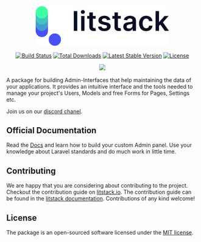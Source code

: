 <p align="center">
    <img width="350px" style="max-width:100%;" src="https://raw.githubusercontent.com/litstack/art/master/logo/png/litstack_logo.png">
</p>
 
<p align="center">
    <a href="https://github.com/litstack/litstack/actions"><img src="https://github.com/litstack/litstack/workflows/tests/badge.svg" alt="Build Status"></a>
    <a href="https://packagist.org/packages/litstack/litstack"><img src="https://img.shields.io/packagist/dt/litstack/litstack?color=%234951f2" alt="Total Downloads"></a>
    <a href="https://packagist.org/packages/litstack/litstack"><img src="https://img.shields.io/github/v/release/litstack/litstack?color=%2383c2ff&label=stable" alt="Latest Stable Version"></a>
    <a href="https://packagist.org/packages/litstack/litstack"><img src="https://img.shields.io/github/license/litstack/litstack?color=%2331c653" alt="License"></a>
</p>

<p align="center">
    <img style="max-width:100%;" src="https://litstack.io/images/litstack_interface.png">
</p>

A package for building Admin-Interfaces that help maintaining the data of your
applications. It provides an intuitive interface and the tools needed to manage
your project's Users, Models and free Forms for Pages, Settings etc.

Join us on our [discord chanel](https://discord.gg/u4qpb5P).

## Official Documentation

Read the [Docs](https://litstack.io/docs) and learn how to build your custom
Admin panel. Use your knowledge about Laravel standards and do much work in
little time.

## Contributing

We are happy that you are considering about contributing to the project.
Checkout the contribution guide on
[litstack.io](https://litstack.io/docs/prologue/contribution). The contribution guide can be found in the [litstack documentation](https://litstack.io/docs/prologue/contribution). Contributions of
any kind welcome!

## License

The package is an open-sourced software licensed under the
[MIT license](LICENSE.md).
